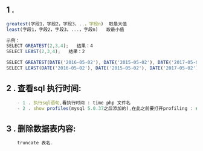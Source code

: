 ## 1 . 
```javascript
greatest(字段1，字段2，字段3，..，字段n)  取最大值
least(字段1，字段2，字段3，...，字段n)   取最小值

示例：
SELECT GREATEST(2,3,4);   结果：4
SELECT LEAST(2,3,4);   结果：2

SELECT GREATEST(DATE('2016-05-02'), DATE('2015-05-02'), DATE('2017-05-02'));   结果：2017-05-02
SELECT LEAST(DATE('2016-05-02'), DATE('2015-05-02'), DATE('2017-05-02'));   结果：2015-05-02
```

## 2 . 查看sql 执行时间:
```javascript
    - 1 . 执行sql语句,看执行时间 : time php 文件名
    - 2 . show profiles(mysql 5.0.37之后添加的),在此之前要打开profiling : set profiling=on;
```
## 3 . 删除数据表内容:
```javascript
    truncate 表名.
```
